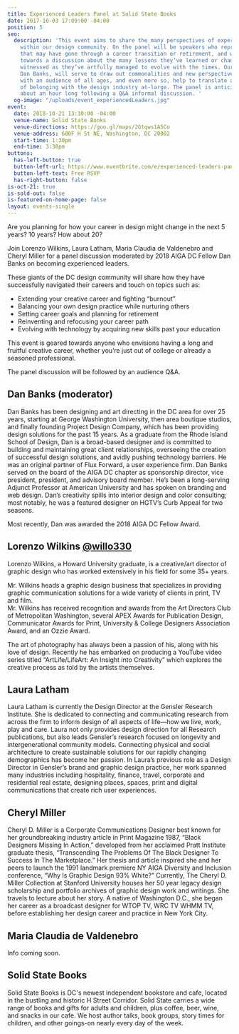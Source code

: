 ```yaml
---
title: Experienced Leaders Panel at Solid State Books
date: 2017-10-03 17:09:00 -04:00
position: 5
seo:
  description: 'This event aims to share the many perspectives of experienced leaders
    within our design community. On the panel will be speakers who represent a demographic
    that may have gone through a career transition or retirement, and would contribute
    towards a discussion about the many lessons they’ve learned or changes they’ve
    witnessed as they’ve artfully managed to evolve with the times. Our moderator,
    Dan Banks, will serve to draw out commonalities and new perspectives that connect
    with an audience of all ages, and even more so, help to translate a renewed sense
    of belonging with the design industry at-large. The panel is anticipated to be
    about an hour long following a Q&A informal discussion. '
  og-image: "/uploads/event_experiencedLeaders.jpg"
event:
  date: 2018-10-21 13:30:00 -04:00
  venue-name: Solid State Books
  venue-directions: https://goo.gl/maps/2Gtqws1A5Co
  venue-address: 600F H St NE, Washington, DC 20002
  start-time: 1:30pm
  end-time: 3:30pm
buttons:
  has-left-button: true
  button-left-url: https://www.eventbrite.com/e/experienced-leaders-panel-tickets-50828078150
  button-left-text: Free RSVP
  has-right-button: false
is-oct-21: true
is-sold-out: false
is-featured-on-home-page: false
layout: events-single
---
```


Are you planning for how your career in design might change in the next 5 years? 10 years? How about 20?

Join Lorenzo Wilkins, Laura Latham, Maria Claudia de Valdenebro and Cheryl Miller for a panel discussion moderated by 2018 AIGA DC Fellow Dan Banks on becoming experienced leaders.

These giants of the DC design community will share how they have successfully navigated their careers and touch on topics such as:

* Extending your creative career and fighting “burnout”
* Balancing your own design practice while nurturing others
* Setting career goals and planning for retirement
* Reinventing and refocusing your career path
* Evolving with technology by acquiring new skills past your education

This event is geared towards anyone who envisions having a long and fruitful creative career, whether you’re just out of college or already a seasoned professional.

The panel discussion will be followed by an audience Q&A.

## Dan Banks (moderator)

Dan Banks has been designing and art directing in the DC area for over 25 years, starting at George Washington University, then area boutique studios, and finally founding Project Design Company, which has been providing design solutions for the past 15 years. As a graduate from the Rhode Island School of Design, Dan is a broad-based designer and is committed to building and maintaining great client relationships, overseeing the creation of successful design solutions, and avidly pushing technology barriers. He was an original partner of Flux Forward, a user experience firm. Dan Banks served on the board of the AIGA DC chapter as sponsorship director, vice president, president, and advisory board member. He’s been a long-serving Adjunct Professor at American University and has spoken on branding and web design. Dan’s creativity spills into interior design and color consulting; most notably, he was a featured designer on HGTV’s Curb Appeal for two seasons.

Most recently, Dan was awarded the 2018 AIGA DC Fellow Award. 

## Lorenzo Wilkins [@willo330](https://twitter.com/willo330) 
Lorenzo Wilkins, a Howard University graduate, is a creative/art director of graphic design who has worked extensively in his field for some 35+ years. 
 
Mr. Wilkins heads a graphic design business that specializes in providing graphic communication solutions for a wide variety of clients in print, TV and film.  
Mr. Wilkins has received recognition and awards from the Art Directors Club of Metropolitan Washington, several APEX Awards for Publication Design, Communicator Awards for Print, University & College Designers Association Award, and an Ozzie Award.  

The art of photography has always been a passion of his, along with his love of design.  Recently he has embarked on producing a YouTube video series titled “ArtLife/LifeArt: An Insight into Creativity” which explores the creative process as told by the artists themselves. 

## Laura Latham
Laura Latham is currently the Design Director at the Gensler Research Institute. She is dedicated to connecting and communicating research from across the firm to inform design of all aspects of life—how we live, work, play and care. Laura not only provides design direction for all Research publications, but also leads Gensler’s research focused on longevity and intergenerational community models. Connecting physical and social architecture to create sustainable solutions for our rapidly changing demographics has become her passion. In Laura’s previous role as a Design Director in Gensler’s brand and graphic design practice, her work spanned many industries including hospitality, finance, travel, corporate and residential real estate, designing places, spaces, print and digital communications that create rich user experiences.

## Cheryl Miller 
Cheryl D. Miller is a Corporate Communications Designer best known for her groundbreaking industry article in Print Magazine 1987, “Black Designers Missing In Action,” developed from her acclaimed Pratt Institute graduate thesis, “Transcending The Problems Of The Black Designer To Success In The Marketplace.” Her thesis and article inspired she and her peers to launch the 1991 landmark premiere NY AIGA Diversity and Inclusion conference, “Why Is Graphic Design 93% White?” Currently, The Cheryl D. Miller Collection at Stanford University houses her 50 year legacy design scholarship and portfolio archives of graphic design work and writings. She travels to lecture about her story. A native of Washington D.C., she began her career as a broadcast designer for WTOP TV, WRC TV WHMM TV, before establishing her design career and practice in New York City.

## Maria Claudia de Valdenebro
Info coming soon.

## Solid State Books
Solid State Books is DC's newest independent bookstore and cafe, located in the bustling and historic H Street Corridor.  Solid State carries a wide range of books and gifts for adults and children, plus coffee, beer, wine, and snacks in our cafe. We host author talks, book groups, story times for children, and other goings-on nearly every day of the week. 
